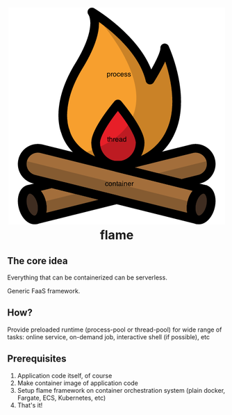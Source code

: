<h1 align="center">
<img src="https://github.com/viatcheslavmogilevsky/flame/raw/master/public/images/flame.png" alt="Flame Logo" title="Logo from Stockio (https://www.stockio.com)" />
<br>
flame
</h1>

## The core idea

Everything that can be containerized can be serverless.

Generic FaaS framework.

## How?

Provide preloaded runtime (process-pool or thread-pool) for wide range of tasks: online service, on-demand job, interactive shell (if possible), etc

## Prerequisites

1.  Application code itself, of course
2.  Make container image of application code
3.  Setup flame framework on container orchestration system (plain docker, Fargate, ECS, Kubernetes, etc)
4.  That's it!

